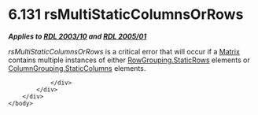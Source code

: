 <html dir="LTR" xmlns:mshelp="http://msdn.microsoft.com/mshelp" xmlns:ddue="http://ddue.schemas.microsoft.com/authoring/2003/5" xmlns:xlink="http://www.w3.org/1999/xlink" xmlns:tool="http://www.microsoft.com/tooltip">
    <head>
        <meta http-equiv="Content-Type" content="text/html; CHARSET=utf-8"></meta>
        <meta name="save" content="history"></meta>
        <title>6.131 rsMultiStaticColumnsOrRows</title>
        <xml>
            <mshelp:toctitle title="6.131 rsMultiStaticColumnsOrRows"></mshelp:toctitle>
            <mshelp:rltitle title="[MS-RDL]: rsMultiStaticColumnsOrRows"></mshelp:rltitle>
            <mshelp:keyword index="A" term="61161ad5-8ae5-4a7b-b050-9bcccd1e7045"></mshelp:keyword>
            <mshelp:attr name="DCSext.ContentType" value="open specification"></mshelp:attr>
            <mshelp:attr name="AssetID" value="61161ad5-8ae5-4a7b-b050-9bcccd1e7045"></mshelp:attr>
            <mshelp:attr name="TopicType" value="kbRef"></mshelp:attr>
            <mshelp:attr name="DCSext.Title" value="[MS-RDL]: rsMultiStaticColumnsOrRows" />
        </xml>
    </head>
    <body>
        <div id="header">
            <h1 class="heading">6.131 rsMultiStaticColumnsOrRows</h1>
        </div>
        <div id="mainSection">
            <div id="mainBody">
                <div id="allHistory" class="saveHistory"></div>
                <div id="sectionSection0" class="section" name="collapseableSection">
                    

<p><b><i>Applies to </i></b><a href="a7e2ad00-07c8-4f6d-80ab-3ad55df7b233.htm"><b><i>RDL 2003/10</i></b></a><b><i>
and </i></b><a href="3ebe2912-4958-4832-b391-cad1f5e13338.htm"><b><i>RDL 2005/01</i></b></a></p>

<p><i>rsMultiStaticColumnsOrRows</i> is a critical error that
will occur if a <a href="25419c0a-c7c6-43d7-8ca5-1af842666dcb.htm">Matrix</a>
contains multiple instances of either <a href="adcebcf8-27d8-4c95-8106-66e2a1a496bf.htm">RowGrouping.StaticRows</a>
elements or <a href="5c587b52-ee3e-429d-8a04-1235bf7250da.htm">ColumnGrouping.StaticColumns</a>
elements.</p>


                </div>
            </div>
        </div>
    </body>
</html>